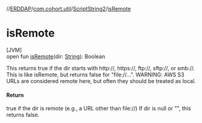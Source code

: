 //[ERDDAP](../../../index.md)/[com.cohort.util](../index.md)/[ScriptString2](index.md)/[isRemote](is-remote.md)

# isRemote

[JVM]\
open fun [isRemote](is-remote.md)(dir: [String](https://docs.oracle.com/en/java/javase/17/docs/api/java.base/java/lang/String.html)): Boolean

This returns true if the dir starts with http://, https://, ftp://, sftp://, or smb://. This is like isRemote, but returns false for &quot;file://...&quot;. WARNING: AWS S3 URLs are considered remote here, but often they should be treated as local.

#### Return

true if the dir is remote (e.g., a URL other than file://) If dir is null or &quot;&quot;, this returns false.